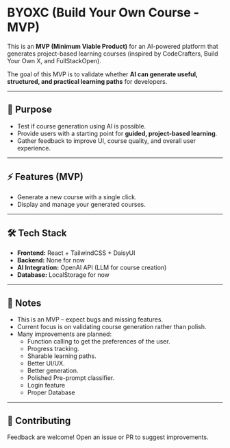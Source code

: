 # BYOXC (Build Your Own Course - MVP)

This is an **MVP (Minimum Viable Product)** for an AI-powered platform that generates project-based learning courses (inspired by CodeCrafters, Build Your Own X, and FullStackOpen).

The goal of this MVP is to validate whether **AI can generate useful, structured, and practical learning paths** for developers.

---

## 🚀 Purpose

- Test if course generation using AI is possible.
- Provide users with a starting point for **guided, project-based learning**.
- Gather feedback to improve UI, course quality, and overall user experience.

---

## ⚡ Features (MVP)

- Generate a new course with a single click.
- Display and manage your generated courses.

---

## 🛠️ Tech Stack

- **Frontend:** React + TailwindCSS + DaisyUI
- **Backend:** None for now
- **AI Integration:** OpenAI API (LLM for course creation)
- **Database:** LocalStorage for now

---

## 📌 Notes

- This is an MVP – expect bugs and missing features.
- Current focus is on validating course generation rather than polish.
- Many improvements are planned:
  - Function calling to get the preferences of the user.
  - Progress tracking.
  - Sharable learning paths.
  - Better UI/UX.
  - Better generation.
  - Polished Pre-prompt classifier.
  - Login feature
  - Proper Database

---

## 🤝 Contributing

Feedback are welcome! Open an issue or PR to suggest improvements.
